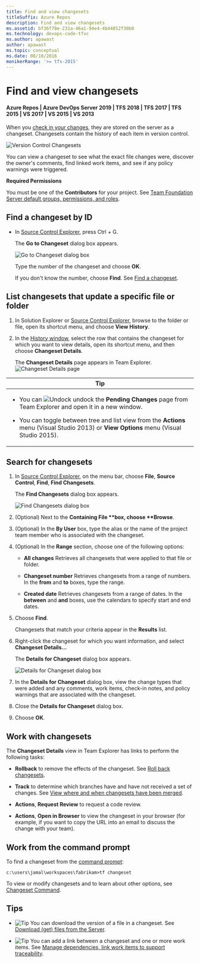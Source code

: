 ```yaml
---
title: Find and view changesets
titleSuffix: Azure Repos
description: Find and view changesets
ms.assetid: bf36f78e-231a-46a1-94e4-4b44852f30b0
ms.technology: devops-code-tfvc
ms.author: apawast
author: apawast
ms.topic: conceptual
ms.date: 08/10/2016
monikerRange: '>= tfs-2015'
---
```



# Find and view changesets

#### Azure Repos | Azure DevOps Server 2019 | TFS 2018 | TFS 2017 | TFS 2015 | VS 2017 | VS 2015 | VS 2013

When you [check in your changes](check-your-work-team-codebase.md), they are stored on the server as a changeset. Changesets contain the history of each item in version control.

![Version Control Changesets](media/find-view-changesets/IC263819.png)   

You can view a changeset to see what the exact file changes were, discover the owner's comments, find linked work items, and see if any policy warnings were triggered.

**Required Permissions**

You must be one of the **Contributors** for your project. See [Team Foundation Server default groups, permissions, and roles](https://msdn.microsoft.com/library/ms253077).

## Find a changeset by ID

-   In [Source Control Explorer](use-source-control-explorer-manage-files-under-version-control.md), press Ctrl + G.

    The **Go to Changeset** dialog box appears.

    ![Go to Changeset dialog box](media/find-view-changesets/IC612254.png)

    Type the number of the changeset and choose **OK**.

    If you don't know the number, choose **Find**. See [Find a changeset](find-view-changesets.md#find).

## List changesets that update a specific file or folder

1.  In Solution Explorer or [Source Control Explorer](use-source-control-explorer-manage-files-under-version-control.md), browse to the folder or file, open its shortcut menu, and choose **View History**.

2.  In the [History window](get-history-item.md), select the row that contains the changeset for which you want to view details, open its shortcut menu, and then choose **Changeset Details**.

    The **Changeset Details** page appears in Team Explorer.   
    ![Changeset Details page](media/find-view-changesets/IC592883.png)
    
<table>
<thead>
<tr>
<th> <strong>Tip</strong></th>
</tr>
</thead>
<tbody>
<tr>
<td><ul>
<li><p>You can <img src="media/find-view-changesets/IC667296.png" title="Undock" alt="Undock" /> undock the <strong>Pending Changes</strong> page from Team Explorer and open it in a new window.</p></li>
<li><p>You can toggle between tree and list view from the <strong>Actions</strong> menu (Visual Studio 2013) or <strong>View Options</strong> menu (Visual Studio 2015).</p></li>
</ul></td>
</tr>
</tbody>
</table>

<a name="find"></a>

## Search for changesets

1. In [Source Control Explorer](use-source-control-explorer-manage-files-under-version-control.md), on the menu bar, choose **File**, **Source Control**, **Find**, **Find Changesets**.

   The **Find Changesets** dialog box appears.

   ![Find Changesets dialog box](media/find-view-changesets/IC612255.png)

2. (Optional) Next to the <strong>Containing File **box, choose **Browse</strong>.

3. (Optional) In the **By User** box, type the alias or the name of the project team member who is associated with the changeset.

4. (Optional) In the **Range** section, choose one of the following options:

   -   **All changes**   Retrieves all changesets that were applied to that file or folder.

   -   **Changeset number**   Retrieves changesets from a range of numbers. In the **from** and **to** boxes, type the range.

   -   **Created date**   Retrieves changesets from a range of dates. In the **between** and **and** boxes, use the calendars to specify start and end dates.

5. Choose **Find**.

   Changesets that match your criteria appear in the **Results** list.

6. Right-click the changeset for which you want information, and select **Changeset Details...**

   The **Details for Changeset** dialog box appears.

   ![Details for Changeset dialog box](media/find-view-changesets/IC615597.png)

7. In the **Details for Changeset** dialog box, view the change types that were added and any comments, work items, check-in notes, and policy warnings that are associated with the changeset.

8. Close the **Details for Changeset** dialog box.

9. Choose **OK**.

## Work with changesets

The **Changeset Details** view in Team Explorer has links to perform the following tasks:

-   **Rollback** to remove the effects of the changeset. See [Roll back changesets](roll-back-changesets.md).

-   **Track** to determine which branches have and have not received a set of changes. See [View where and when changesets have been merged](view-where-when-changesets-have-been-merged.md).

-   **Actions**, **Request Review** to request a code review.

-   **Actions**, **Open in Browser** to view the changeset in your browser (for example, if you want to copy the URL into an email to discuss the change with your team).


## Work from the command prompt

To find a changeset from the [command prompt](use-team-foundation-version-control-commands.md):

```
c:\users\jamal\workspaces\fabrikam>tf changeset
```

To view or modify changesets and to learn about other options, see [Changeset Command](changeset-command.md).

## Tips

-   ![Tip](media/find-view-changesets/IC572374.png) You can download the version of a file in a changeset. See [Download (get) files from the Server](download-get-files-from-server.md).

-   ![Tip](media/find-view-changesets/IC572374.png) You can add a link between a changeset and one or more work items. See [Manage dependencies, link work items to support traceability](../../boards/queries/link-work-items-support-traceability.md).
